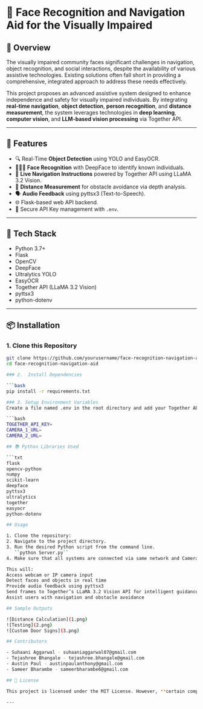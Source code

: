 # 🧭 Face Recognition and Navigation Aid for the Visually Impaired

## 🧠 Overview

The visually impaired community faces significant challenges in navigation, object recognition, and social interactions, despite the availability of various assistive technologies. Existing solutions often fall short in providing a comprehensive, integrated approach to address these needs effectively.

This project proposes an advanced assistive system designed to enhance independence and safety for visually impaired individuals. By integrating **real-time navigation**, **object detection**, **person recognition**, and **distance measurement**, the system leverages technologies in **deep learning**, **computer vision**, and **LLM-based vision processing** via Together API.

---

## 🚀 Features

- 🔍 Real-Time **Object Detection** using YOLO and EasyOCR.
- 🧑‍🤝‍🧑 **Face Recognition** with DeepFace to identify known individuals.
- 📍 **Live Navigation Instructions** powered by Together API using LLaMA 3.2 Vision.
- 📏 **Distance Measurement** for obstacle avoidance via depth analysis.
- 🗣️ **Audio Feedback** using pyttsx3 (Text-to-Speech).
- 🌐 Flask-based web API backend.
- 🔐 Secure API Key management with `.env`.

---

## 🧰 Tech Stack

- Python 3.7+
- Flask
- OpenCV
- DeepFace
- Ultralytics YOLO
- EasyOCR
- Together API (LLaMA 3.2 Vision)
- pyttsx3
- python-dotenv

---

## 📦 Installation

### 1. Clone this Repository

```bash
git clone https://github.com/yourusername/face-recognition-navigation-aid.git
cd face-recognition-navigation-aid

### 2.  Install Dependencies

```bash
pip install -r requirements.txt

### 3. Setup Environment Variables
Create a file named .env in the root directory and add your Together API key and Camera URLs

```bash
TOGETHER_API_KEY=
CAMERA_1_URL=
CAMERA_2_URL=

## 📚 Python Libraries Used

```txt
flask
opencv-python
numpy
scikit-learn
deepface
pyttsx3
ultralytics
together
easyocr
python-dotenv

## Usage

1. Clone the repository:
2. Navigate to the project directory.
3. Run the desired Python script from the command line.
   ``python Server.py``
4. Make sure that all systems are connected via same network and Camera URLs are updated in .env

This will:
Access webcam or IP camera input
Detect faces and objects in real time
Provide audio feedback using pyttsx3
Send frames to Together’s LLaMA 3.2 Vision API for intelligent guidance
Assist users with navigation and obstacle avoidance

## Sample Outputs

![Distance Calculation](1.png)
![Testing](2.png)
![Custom Door Signs](3.png)

## Contributors

- Suhaani Aggarwal - suhaaniaggarwal07@gmail.com
- Tejashree Bhangale - tejashree.bhangale@gmail.com
- Austin Paul - austinpaulanthony@gmail.com
- Sameer Bharambe - sameerbharambe6@gmail.com

## 📄 License

This project is licensed under the MIT License. However, **certain components and the overall system design have been patented**. Unauthorized commercial use or replication of the patented aspects is strictly prohibited.

---
